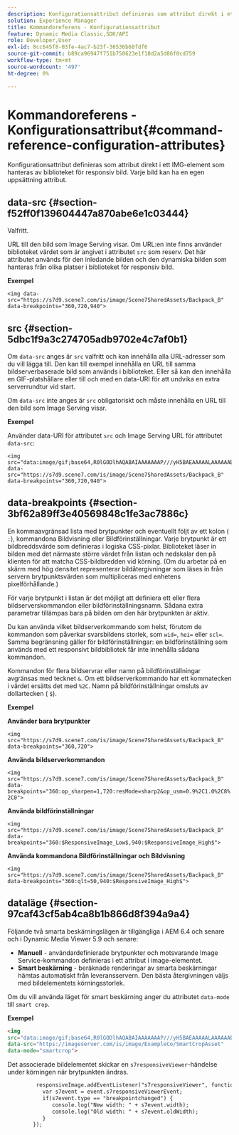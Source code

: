 ```yaml
---
description: Konfigurationsattribut definieras som attribut direkt i ett IMG-element som hanteras av biblioteket för responsiv bild. Varje bild kan ha en egen uppsättning attribut.
solution: Experience Manager
title: Kommandoreferens - Konfigurationsattribut
feature: Dynamic Media Classic,SDK/API
role: Developer,User
exl-id: 8cc645f8-03fe-4ac7-b23f-36536b60fdf6
source-git-commit: b89ca96947f751b750623e1f18d2a5d86f0cd759
workflow-type: tm+mt
source-wordcount: '497'
ht-degree: 0%

---
```


# Kommandoreferens - Konfigurationsattribut{#command-reference-configuration-attributes}

Konfigurationsattribut definieras som attribut direkt i ett IMG-element som hanteras av biblioteket för responsiv bild. Varje bild kan ha en egen uppsättning attribut.

## data-src {#section-f52ff0f139604447a870abe6e1c03444}

Valfritt.

URL till den bild som Image Serving visar. Om URL:en inte finns använder biblioteket värdet som är angivet i attributet `src` som reserv. Det här attributet används för den inledande bilden och den dynamiska bilden som hanteras från olika platser i biblioteket för responsiv bild.

**Exempel**

```
<img data-src="https://s7d9.scene7.com/is/image/Scene7SharedAssets/Backpack_B" data-breakpoints="360,720,940">
```

## src {#section-5dbc1f9a3c274705adb9702e4c7af0b1}

Om `data-src` anges är `src` valfritt och kan innehålla alla URL-adresser som du vill lägga till. Den kan till exempel innehålla en URL till samma bildserverbaserade bild som används i biblioteket. Eller så kan den innehålla en GIF-platshållare eller till och med en data-URI för att undvika en extra serverrundtur vid start.

Om `data-src` inte anges är `src` obligatoriskt och måste innehålla en URL till den bild som Image Serving visar.

**Exempel**

Använder data-URI för attributet `src` och Image Serving URL för attributet `data-src`:

```
<img src="data:image/gif;base64,R0lGODlhAQABAIAAAAAAAP///yH5BAEAAAAALAAAAAABAAEAAAIBRAA7" data-src="https://s7d9.scene7.com/is/image/Scene7SharedAssets/Backpack_B" data-breakpoints="360,720,940">
```

## data-breakpoints {#section-3bf62a89ff3e40569848c1fe3ac7886c}

En kommaavgränsad lista med brytpunkter och eventuellt följt av ett kolon ( `:`), kommandona Bildvisning eller Bildförinställningar. Varje brytpunkt är ett bildbreddsvärde som definieras i logiska CSS-pixlar. Biblioteket läser in bilden med det närmaste större värdet från listan och nedskalar den på klienten för att matcha CSS-bildbredden vid körning. (Om du arbetar på en skärm med hög densitet representerar bildåtergivningar som läses in från servern brytpunktsvärden som multipliceras med enhetens pixelförhållande.)

För varje brytpunkt i listan är det möjligt att definiera ett eller flera bildserverskommandon eller bildförinställningsnamn. Sådana extra parametrar tillämpas bara på bilden om den här brytpunkten är aktiv.

Du kan använda vilket bildserverkommando som helst, förutom de kommandon som påverkar svarsbildens storlek, som `wid=`, `hei=` eller `scl=`. Samma begränsning gäller för bildförinställningar: en bildförinställning som används med ett responsivt bildbibliotek får inte innehålla sådana kommandon.

Kommandon för flera bildservrar eller namn på bildförinställningar avgränsas med tecknet `&`. Om ett bildserverkommando har ett kommatecken i värdet ersätts det med `%2C`. Namn på bildförinställningar omsluts av dollartecken ( `$`).

**Exempel**

**Använder bara brytpunkter**

`<img src="https://s7d9.scene7.com/is/image/Scene7SharedAssets/Backpack_B" data-breakpoints="360,720">`

**Använda bildserverkommandon**

`<img src="https://s7d9.scene7.com/is/image/Scene7SharedAssets/Backpack_B" data-breakpoints="360:op_sharpen=1,720:resMode=sharp2&op_usm=0.9%2C1.0%2C8%2C0">`

**Använda bildförinställningar**

`<img src="https://s7d9.scene7.com/is/image/Scene7SharedAssets/Backpack_B" data-breakpoints="360:$ResponsiveImage_Low$,940:$ResponsiveImage_High$">`

**Använda kommandona Bildförinställningar och Bildvisning**

`<img src="https://s7d9.scene7.com/is/image/Scene7SharedAssets/Backpack_B" data-breakpoints="360:qlt=50,940:$ResponsiveImage_High$">`

## dataläge {#section-97caf43cf5ab4ca8b1b866d8f394a9a4}

Följande två smarta beskärningslägen är tillgängliga i AEM 6.4 och senare och i Dynamic Media Viewer 5.9 och senare:

* **Manuell** - användardefinierade brytpunkter och motsvarande Image Service-kommandon definieras i ett attribut i image-elementet.
* **Smart beskärning** - beräknade renderingar av smarta beskärningar hämtas automatiskt från leveransservern. Den bästa återgivningen väljs med bildelementets körningsstorlek.

Om du vill använda läget för smart beskärning anger du attributet `data-mode` till `smart crop`.

**Exempel**

```html {.line-numbers}
<img 
src="data:image/gif;base64,R0lGODlhAQABAIAAAAAAAP///yH5BAEAAAAALAAAAAABAAEAAAIBRAA7" 
data-src="https://imageserver.com/is/image/ExampleCo/SmartCropAsset" 
data-mode="smartcrop">
```

Det associerade bildelementet skickar en `s7responsiveViewer`-händelse under körningen när brytpunkten ändras.

```html {.line-numbers}
         responsiveImage.addEventListener("s7responsiveViewer", function (event) { 
           var s7event = event.s7responsiveViewerEvent; 
           if(s7event.type == "breakpointchanged") { 
              console.log("New width: " + s7event.width); 
              console.log("Old width: " + s7event.oldWidth); 
           } 
        });
```
